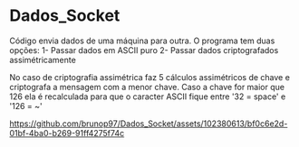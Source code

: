 # Dados_Socket
 
Código envia dados de uma máquina para outra. O programa tem duas opções:
1-	Passar dados em ASCII puro
2-	Passar dados criptografados assimétricamente

No caso de criptografia assimétrica faz 5 cálculos assimétricos de chave e criptografa a mensagem com a menor chave. Caso a chave for maior que 126 ela é recalculada para que o caracter ASCII fique entre '32 = space' e '126 = ~'

https://github.com/brunop97/Dados_Socket/assets/102380613/bf0c6e2d-01bf-4ba0-b269-91ff4275f74c
